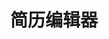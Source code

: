 ---
title: 简历编辑器
description: 关于这个简历编辑器的一切
image: image.jpg

# Badge style
style:
    background: "#0C9371"
    color: "#fff"
---